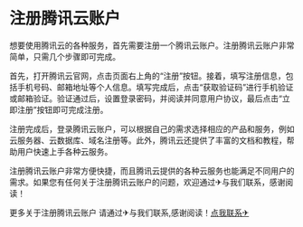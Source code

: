 # 注册腾讯云账户

想要使用腾讯云的各种服务，首先需要注册一个腾讯云账户。注册腾讯云账户非常简单，只需几个步骤即可完成。

首先，打开腾讯云官网，点击页面右上角的“注册”按钮。接着，填写注册信息，包括手机号码、邮箱地址等个人信息。填写完成后，点击“获取验证码”进行手机验证或邮箱验证。验证通过后，设置登录密码，并阅读并同意用户协议，最后点击“立即注册”按钮即可完成注册。

注册完成后，登录腾讯云账户，可以根据自己的需求选择相应的产品和服务，例如云服务器、云数据库、域名注册等。此外，腾讯云还提供了丰富的文档和教程，帮助用户快速上手各种云服务。

注册腾讯云账户非常方便快捷，而且腾讯云提供的各种云服务也能满足不同用户的需求。如果您有任何关于注册腾讯云账户的问题，欢迎通过✈与我们联系，感谢阅读！

更多关于注册腾讯云账户 请通过✈与我们联系,感谢阅读！[点我联系✈](https://img.G208.com)